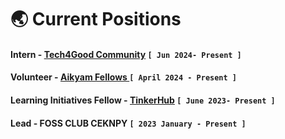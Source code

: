 # 🌏 Current Positions

#### Intern - [Tech4Good Community](https://tech4goodcommunity.com/)  `[ Jun 2024- Present ]`

#### Volunteer - [Aikyam Fellows ](https://aikyamfellows.org/) `[ April 2024 - Present ]`

#### Learning Initiatives Fellow - [TinkerHub](https://www.tinkerhub.org/)  `[ June 2023- Present ]`

#### Lead - FOSS CLUB CEKNPY  `[ 2023 January - Present ]`


